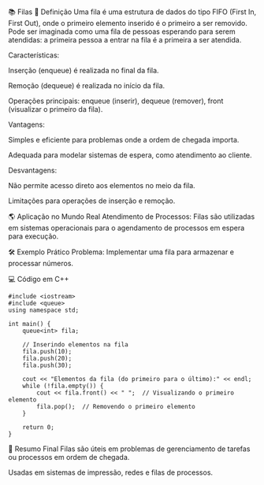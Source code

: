 📚 Filas
📖 Definição
Uma fila é uma estrutura de dados do tipo FIFO (First In, First Out), onde o primeiro elemento inserido é o primeiro a ser removido. Pode ser imaginada como uma fila de pessoas esperando para serem atendidas: a primeira pessoa a entrar na fila é a primeira a ser atendida.

Características:

Inserção (enqueue) é realizada no final da fila.

Remoção (dequeue) é realizada no início da fila.

Operações principais: enqueue (inserir), dequeue (remover), front (visualizar o primeiro da fila).

Vantagens:

Simples e eficiente para problemas onde a ordem de chegada importa.

Adequada para modelar sistemas de espera, como atendimento ao cliente.

Desvantagens:

Não permite acesso direto aos elementos no meio da fila.

Limitações para operações de inserção e remoção.

🌎 Aplicação no Mundo Real
Atendimento de Processos: Filas são utilizadas em sistemas operacionais para o agendamento de processos em espera para execução.

🛠 Exemplo Prático
Problema: Implementar uma fila para armazenar e processar números.

💻 Código em C++
```
#include <iostream>
#include <queue>
using namespace std;

int main() {
    queue<int> fila;

    // Inserindo elementos na fila
    fila.push(10);
    fila.push(20);
    fila.push(30);

    cout << "Elementos da fila (do primeiro para o último):" << endl;
    while (!fila.empty()) {
        cout << fila.front() << " ";  // Visualizando o primeiro elemento
        fila.pop();  // Removendo o primeiro elemento
    }

    return 0;
}
```

🎯 Resumo Final
Filas são úteis em problemas de gerenciamento de tarefas ou processos em ordem de chegada.

Usadas em sistemas de impressão, redes e filas de processos.
